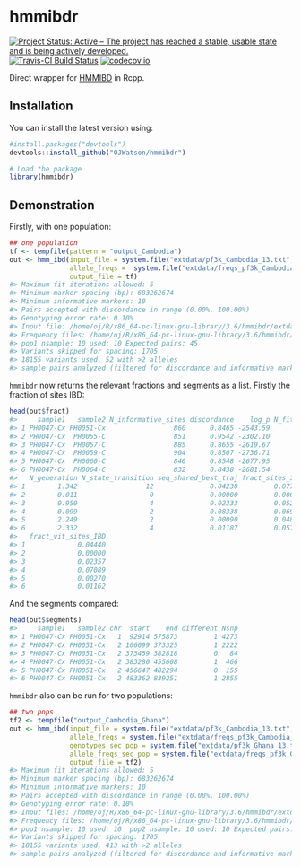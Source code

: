 
# hmmibdr

[![Project Status: Active – The project has reached a stable, usable
state and is being actively
developed.](https://www.repostatus.org/badges/latest/active.svg)](https://www.repostatus.org/#active)
[![Travis-CI Build
Status](https://travis-ci.org/ojwatson/hmmibdr.png?branch=master)](https://travis-ci.org/ojwatson/hmmibdr)
[![codecov.io](https://codecov.io/github/ojwatson/hmmibdr/coverage.svg?branch=master)](https://codecov.io/github/ojwatson/hmmibdr?branch=master)

Direct wrapper for [HMMIBD](https://github.com/glipsnort/hmmIBD) in
Rcpp.

## Installation

You can install the latest version using:

``` r
#install.packages("devtools")
devtools::install_github("OJWatson/hmmibdr")
```

``` r
# Load the package
library(hmmibdr)
```

## Demonstration

Firstly, with one population:

``` r
## one population
tf <- tempfile(pattern = "output_Cambodia")
out <- hmm_ibd(input_file = system.file("extdata/pf3k_Cambodia_13.txt", package = "hmmibdr"),
               allele_freqs =  system.file("extdata/freqs_pf3k_Cambodia_13.txt", package = "hmmibdr"),
               output_file = tf)
#> Maximum fit iterations allowed: 5
#> Minimum marker spacing (bp): 683262674
#> Minimum informative markers: 10
#> Pairs accepted with discordance in range (0.00%, 100.00%)
#> Genotyping error rate: 0.10%
#> Input file: /home/oj/R/x86_64-pc-linux-gnu-library/3.6/hmmibdr/extdata/pf3k_Cambodia_13.txt
#> Frequency files: /home/oj/R/x86_64-pc-linux-gnu-library/3.6/hmmibdr/extdata/freqs_pf3k_Cambodia_13.txt and none
#> pop1 nsample: 10 used: 10 Expected pairs: 45
#> Variants skipped for spacing: 1705
#> 18155 variants used, 52 with >2 alleles
#> sample pairs analyzed (filtered for discordance and informative markers): 45
```

`hmmibdr` now returns the relevant fractions and segments as a list.
Firstly the fraction of sites IBD:

``` r
head(out$fract)
#>     sample1   sample2 N_informative_sites discordance    log_p N_fit_iteration
#> 1 PH0047-Cx PH0051-Cx                 860      0.8465 -2543.59               5
#> 2 PH0047-Cx  PH0055-C                 851      0.9542 -2302.10               5
#> 3 PH0047-Cx  PH0057-C                 885      0.8655 -2619.67               5
#> 4 PH0047-Cx  PH0059-C                 904      0.8507 -2736.71               5
#> 5 PH0047-Cx  PH0060-C                 840      0.8548 -2677.95               5
#> 6 PH0047-Cx  PH0064-C                 832      0.8438 -2681.54               5
#>   N_generation N_state_transition seq_shared_best_traj fract_sites_IBD
#> 1        1.342                 12              0.04230         0.07733
#> 2        0.011                  0              0.00000         0.00000
#> 3        0.950                  4              0.02333         0.05227
#> 4        0.099                  2              0.08338         0.06970
#> 5        2.249                  2              0.00090         0.04890
#> 6        2.332                  4              0.01187         0.05730
#>   fract_vit_sites_IBD
#> 1             0.04440
#> 2             0.00000
#> 3             0.02357
#> 4             0.07089
#> 5             0.00270
#> 6             0.01162
```

And the segments compared:

``` r
head(out$segments)
#>     sample1   sample2 chr  start    end different Nsnp
#> 1 PH0047-Cx PH0051-Cx   1  92914 575873         1 4273
#> 2 PH0047-Cx PH0051-Cx   2 106099 373325         1 2222
#> 3 PH0047-Cx PH0051-Cx   2 373459 382818         0   84
#> 4 PH0047-Cx PH0051-Cx   2 383280 455608         1  466
#> 5 PH0047-Cx PH0051-Cx   2 456647 482294         0  155
#> 6 PH0047-Cx PH0051-Cx   2 483362 839251         1 2855
```

`hmmibdr` also can be run for two populations:

``` r
## two pops
tf2 <- tempfile("output_Cambodia_Ghana")
out <- hmm_ibd(input_file = system.file("extdata/pf3k_Cambodia_13.txt", package = "hmmibdr"),
               allele_freqs = system.file("extdata/freqs_pf3k_Cambodia_13.txt", package = "hmmibdr"),
               genotypes_sec_pop = system.file("extdata/pf3k_Ghana_13.txt", package = "hmmibdr"),
               allele_freqs_sec_pop = system.file("extdata/freqs_pf3k_Ghana_13.txt", package = "hmmibdr"),
               output_file = tf2)
#> Maximum fit iterations allowed: 5
#> Minimum marker spacing (bp): 683262674
#> Minimum informative markers: 10
#> Pairs accepted with discordance in range (0.00%, 100.00%)
#> Genotyping error rate: 0.10%
#> Input files: /home/oj/R/x86_64-pc-linux-gnu-library/3.6/hmmibdr/extdata/pf3k_Cambodia_13.txt and /home/oj/R/x86_64-pc-linux-gnu-library/3.6/hmmibdr/extdata/pf3k_Ghana_13.txt
#> Frequency files: /home/oj/R/x86_64-pc-linux-gnu-library/3.6/hmmibdr/extdata/freqs_pf3k_Cambodia_13.txt and /home/oj/R/x86_64-pc-linux-gnu-library/3.6/hmmibdr/extdata/freqs_pf3k_Ghana_13.txt
#> pop1 nsample: 10 used: 10  pop2 nsample: 10 used: 10 Expected pairs: 100
#> Variants skipped for spacing: 1705
#> 18155 variants used, 413 with >2 alleles
#> sample pairs analyzed (filtered for discordance and informative markers): 100
```
